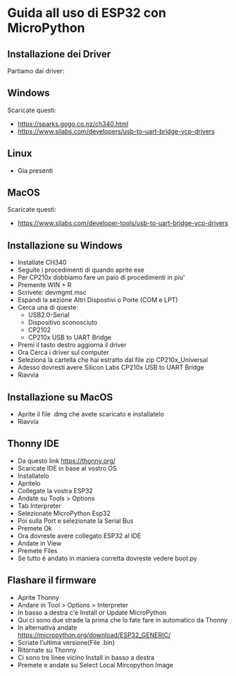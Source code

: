 # Guida all uso di ESP32 con MicroPython 


## Installazione dei Driver 

Partiamo dai driver: 

## Windows 
Scaricate questi: 

- https://sparks.gogo.co.nz/ch340.html
- https://www.silabs.com/developers/usb-to-uart-bridge-vcp-drivers

## Linux 
- Gia presenti

## MacOS 
Scaricate questi: 
- https://www.silabs.com/developer-tools/usb-to-uart-bridge-vcp-drivers

## Installazione su Windows 

- Installate CH340
- Seguite i procedimenti di quando aprite exe
- Per CP210x dobbiamo fare un paio di procedimenti in piu'
- Premente WIN + R
- Scrivete: devmgmt.msc
- Espandi la sezione Altri Dispostivi o Porte (COM e LPT)
- Cerca una di queste:
    - USB2.0-Serial
    - Dispositivo sconosciuto
    - CP2102
    - CP210x USB to UART Bridge
- Premi il tasto destro aggiorna il driver
- Ora Cerca i driver sul computer
- Seleziona la cartella che hai estratto dal file zip CP210x_Universal
- Adesso dovresti avere Silicon Labs CP210x USB to UART Bridge
- Riavvia


## Installazione su MacOS

- Aprite il file .dmg che avete scaricato e installatelo
- Riavvia

## Thonny IDE

- Da questo link https://thonny.org/
- Scaricate IDE in base al vostro OS
- Installatelo
- Apritelo
- Collegate la vostra ESP32
- Andate su Tools > Options
- Tab Interpreter
- Selezionate MicroPython Esp32
- Poi sulla Port e selezionate la Serial Bus
- Premete Ok
- Ora dovreste avere collegato ESP32 al IDE
- Andate in View
- Premete Files
- Se tutto è andato in maniera corretta dovreste vedere boot.py


## Flashare il firmware 

- Aprite Thonny
- Andare in Tool > Options > Interpreter
- In basso a destra c'è Install or Update MicroPython
- Qui ci sono due strade la prima che lo fate fare in automatico da Thonny
- In alternativa andate https://micropython.org/download/ESP32_GENERIC/
- Scriate l'ultima versione(File .bin)
- Ritornate su Thonny
- Ci sono tre linee vicino Install in basso a destra
- Premete e andate su Select Local Mircopython Image





  

